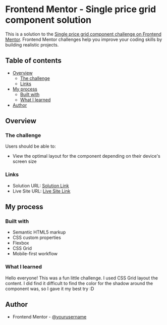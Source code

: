 # Frontend Mentor - Single price grid component solution

This is a solution to the [Single price grid component challenge on Frontend Mentor](https://www.frontendmentor.io/challenges/single-price-grid-component-5ce41129d0ff452fec5abbbc). Frontend Mentor challenges help you improve your coding skills by building realistic projects. 

## Table of contents

- [Overview](#overview)
  - [The challenge](#the-challenge)
  - [Links](#links)
- [My process](#my-process)
  - [Built with](#built-with)
  - [What I learned](#what-i-learned)
- [Author](#author)

## Overview

### The challenge

Users should be able to:

- View the optimal layout for the component depending on their device's screen size

### Links

- Solution URL: [Solution Link](https://www.frontendmentor.io/solutions/single-price-grid-component-fogwfPwstc)
- Live Site URL: [Live Site Link](https://cloudofalemar.github.io/SinglePriceGridComponent/)

## My process

### Built with

- Semantic HTML5 markup
- CSS custom properties
- Flexbox
- CSS Grid
- Mobile-first workflow

### What I learned

Hello everyone! This was a fun little challenge. I used CSS Grid layout the content. I did find it difficult to find the color for the shadow around the component was, so I gave it my best try :D


## Author

- Frontend Mentor - [@yourusername](https://www.frontendmentor.io/profile/CloudOfAlemar)
